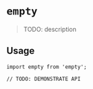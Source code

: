 # `empty`

> TODO: description

## Usage

```
import empty from 'empty';

// TODO: DEMONSTRATE API
```
